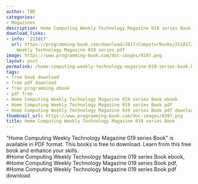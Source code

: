 ```yaml
---
author: TBD
categories:
- Magazines
description: Home Computing Weekly Technology Magazine 019 series Book
download_links:
- info: '211017'
  url: https://programming-book.com/download/2017/ComputerBooks/211017/Home Computing
    Weekly Technology Magazine 019 series.pdf
image: https://www.programming-book.com/doc-images/9397.png
layout: post
permalink: /home-computing-weekly-technology-magazine-019-series-book.html
tags:
- free book download
- free pdf download
- free programming ebook
- pdf free
- Home Computing Weekly Technology Magazine 019 series Book ebook
- Home Computing Weekly Technology Magazine 019 series Book pdf
- Home Computing Weekly Technology Magazine 019 series Book pdf download
thumbnail_url: https://www.programming-book.com/doc-images/9397.png
title: Home Computing Weekly Technology Magazine 019 series Book
---
```


 
<div class="item-desc text-justify">
  "Home Computing Weekly Technology Magazine 019 series Book" is available in PDF format. This books is free to download. Learn from this free book and enhance your skills.
  <br>
  #Home Computing Weekly Technology Magazine 019 series Book ebook, #Home Computing Weekly Technology Magazine 019 series Book pdf, #Home Computing Weekly Technology Magazine 019 series Book pdf download
</div>